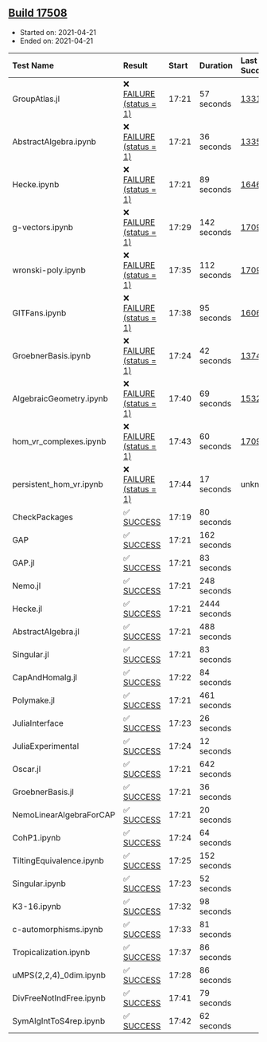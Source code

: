 ## [Build 17508](https://oscarci.mathematik.uni-kl.de/job/oscar/17508/)

* Started on: 2021-04-21
* Ended on: 2021-04-21

| Test Name    | Result | Start | Duration | Last Success | First Failure |
|:-------------|:-------|:------|:---------|:-------------|:--------------|
| GroupAtlas.jl | ❌ [FAILURE (status = 1)](https://oscarci.mathematik.uni-kl.de/job/oscar/17508/artifact/logs/build-17508/GroupAtlas.jl.log) | 17:21 | 57 seconds | [13311](https://oscarci.mathematik.uni-kl.de/job/oscar/13311/) | [13312](https://oscarci.mathematik.uni-kl.de/job/oscar/13312/) |
| AbstractAlgebra.ipynb | ❌ [FAILURE (status = 1)](https://oscarci.mathematik.uni-kl.de/job/oscar/17508/artifact/logs/build-17508/AbstractAlgebra.ipynb.log) | 17:21 | 36 seconds | [13355](https://oscarci.mathematik.uni-kl.de/job/oscar/13355/) | [13356](https://oscarci.mathematik.uni-kl.de/job/oscar/13356/) |
| Hecke.ipynb | ❌ [FAILURE (status = 1)](https://oscarci.mathematik.uni-kl.de/job/oscar/17508/artifact/logs/build-17508/Hecke.ipynb.log) | 17:21 | 89 seconds | [16463](https://oscarci.mathematik.uni-kl.de/job/oscar/16463/) | [16464](https://oscarci.mathematik.uni-kl.de/job/oscar/16464/) |
| g-vectors.ipynb | ❌ [FAILURE (status = 1)](https://oscarci.mathematik.uni-kl.de/job/oscar/17508/artifact/logs/build-17508/g-vectors.ipynb.log) | 17:29 | 142 seconds | [17099](https://oscarci.mathematik.uni-kl.de/job/oscar/17099/) | [17100](https://oscarci.mathematik.uni-kl.de/job/oscar/17100/) |
| wronski-poly.ipynb | ❌ [FAILURE (status = 1)](https://oscarci.mathematik.uni-kl.de/job/oscar/17508/artifact/logs/build-17508/wronski-poly.ipynb.log) | 17:35 | 112 seconds | [17098](https://oscarci.mathematik.uni-kl.de/job/oscar/17098/) | [17099](https://oscarci.mathematik.uni-kl.de/job/oscar/17099/) |
| GITFans.ipynb | ❌ [FAILURE (status = 1)](https://oscarci.mathematik.uni-kl.de/job/oscar/17508/artifact/logs/build-17508/GITFans.ipynb.log) | 17:38 | 95 seconds | [16068](https://oscarci.mathematik.uni-kl.de/job/oscar/16068/) | [16069](https://oscarci.mathematik.uni-kl.de/job/oscar/16069/) |
| GroebnerBasis.ipynb | ❌ [FAILURE (status = 1)](https://oscarci.mathematik.uni-kl.de/job/oscar/17508/artifact/logs/build-17508/GroebnerBasis.ipynb.log) | 17:24 | 42 seconds | [13748](https://oscarci.mathematik.uni-kl.de/job/oscar/13748/) | [13749](https://oscarci.mathematik.uni-kl.de/job/oscar/13749/) |
| AlgebraicGeometry.ipynb | ❌ [FAILURE (status = 1)](https://oscarci.mathematik.uni-kl.de/job/oscar/17508/artifact/logs/build-17508/AlgebraicGeometry.ipynb.log) | 17:40 | 69 seconds | [15322](https://oscarci.mathematik.uni-kl.de/job/oscar/15322/) | [15323](https://oscarci.mathematik.uni-kl.de/job/oscar/15323/) |
| hom_vr_complexes.ipynb | ❌ [FAILURE (status = 1)](https://oscarci.mathematik.uni-kl.de/job/oscar/17508/artifact/logs/build-17508/hom_vr_complexes.ipynb.log) | 17:43 | 60 seconds | [17099](https://oscarci.mathematik.uni-kl.de/job/oscar/17099/) | [17100](https://oscarci.mathematik.uni-kl.de/job/oscar/17100/) |
| persistent_hom_vr.ipynb | ❌ [FAILURE (status = 1)](https://oscarci.mathematik.uni-kl.de/job/oscar/17508/artifact/logs/build-17508/persistent_hom_vr.ipynb.log) | 17:44 | 17 seconds | unknown | unknown |
| CheckPackages | ✅ [SUCCESS](https://oscarci.mathematik.uni-kl.de/job/oscar/17508/artifact/logs/build-17508/CheckPackages.log) | 17:19 | 80 seconds |  |  |
| GAP | ✅ [SUCCESS](https://oscarci.mathematik.uni-kl.de/job/oscar/17508/artifact/logs/build-17508/GAP.log) | 17:21 | 162 seconds |  |  |
| GAP.jl | ✅ [SUCCESS](https://oscarci.mathematik.uni-kl.de/job/oscar/17508/artifact/logs/build-17508/GAP.jl.log) | 17:21 | 83 seconds |  |  |
| Nemo.jl | ✅ [SUCCESS](https://oscarci.mathematik.uni-kl.de/job/oscar/17508/artifact/logs/build-17508/Nemo.jl.log) | 17:21 | 248 seconds |  |  |
| Hecke.jl | ✅ [SUCCESS](https://oscarci.mathematik.uni-kl.de/job/oscar/17508/artifact/logs/build-17508/Hecke.jl.log) | 17:21 | 2444 seconds |  |  |
| AbstractAlgebra.jl | ✅ [SUCCESS](https://oscarci.mathematik.uni-kl.de/job/oscar/17508/artifact/logs/build-17508/AbstractAlgebra.jl.log) | 17:21 | 488 seconds |  |  |
| Singular.jl | ✅ [SUCCESS](https://oscarci.mathematik.uni-kl.de/job/oscar/17508/artifact/logs/build-17508/Singular.jl.log) | 17:21 | 83 seconds |  |  |
| CapAndHomalg.jl | ✅ [SUCCESS](https://oscarci.mathematik.uni-kl.de/job/oscar/17508/artifact/logs/build-17508/CapAndHomalg.jl.log) | 17:22 | 84 seconds |  |  |
| Polymake.jl | ✅ [SUCCESS](https://oscarci.mathematik.uni-kl.de/job/oscar/17508/artifact/logs/build-17508/Polymake.jl.log) | 17:21 | 461 seconds |  |  |
| JuliaInterface | ✅ [SUCCESS](https://oscarci.mathematik.uni-kl.de/job/oscar/17508/artifact/logs/build-17508/JuliaInterface.log) | 17:23 | 26 seconds |  |  |
| JuliaExperimental | ✅ [SUCCESS](https://oscarci.mathematik.uni-kl.de/job/oscar/17508/artifact/logs/build-17508/JuliaExperimental.log) | 17:24 | 12 seconds |  |  |
| Oscar.jl | ✅ [SUCCESS](https://oscarci.mathematik.uni-kl.de/job/oscar/17508/artifact/logs/build-17508/Oscar.jl.log) | 17:21 | 642 seconds |  |  |
| GroebnerBasis.jl | ✅ [SUCCESS](https://oscarci.mathematik.uni-kl.de/job/oscar/17508/artifact/logs/build-17508/GroebnerBasis.jl.log) | 17:21 | 36 seconds |  |  |
| NemoLinearAlgebraForCAP | ✅ [SUCCESS](https://oscarci.mathematik.uni-kl.de/job/oscar/17508/artifact/logs/build-17508/NemoLinearAlgebraForCAP.log) | 17:21 | 20 seconds |  |  |
| CohP1.ipynb | ✅ [SUCCESS](https://oscarci.mathematik.uni-kl.de/job/oscar/17508/artifact/logs/build-17508/CohP1.ipynb.log) | 17:24 | 64 seconds |  |  |
| TiltingEquivalence.ipynb | ✅ [SUCCESS](https://oscarci.mathematik.uni-kl.de/job/oscar/17508/artifact/logs/build-17508/TiltingEquivalence.ipynb.log) | 17:25 | 152 seconds |  |  |
| Singular.ipynb | ✅ [SUCCESS](https://oscarci.mathematik.uni-kl.de/job/oscar/17508/artifact/logs/build-17508/Singular.ipynb.log) | 17:23 | 52 seconds |  |  |
| K3-16.ipynb | ✅ [SUCCESS](https://oscarci.mathematik.uni-kl.de/job/oscar/17508/artifact/logs/build-17508/K3-16.ipynb.log) | 17:32 | 98 seconds |  |  |
| c-automorphisms.ipynb | ✅ [SUCCESS](https://oscarci.mathematik.uni-kl.de/job/oscar/17508/artifact/logs/build-17508/c-automorphisms.ipynb.log) | 17:33 | 81 seconds |  |  |
| Tropicalization.ipynb | ✅ [SUCCESS](https://oscarci.mathematik.uni-kl.de/job/oscar/17508/artifact/logs/build-17508/Tropicalization.ipynb.log) | 17:37 | 86 seconds |  |  |
| uMPS(2,2,4)_0dim.ipynb | ✅ [SUCCESS](https://oscarci.mathematik.uni-kl.de/job/oscar/17508/artifact/logs/build-17508/uMPS-2-2-4-_0dim.ipynb.log) | 17:28 | 86 seconds |  |  |
| DivFreeNotIndFree.ipynb | ✅ [SUCCESS](https://oscarci.mathematik.uni-kl.de/job/oscar/17508/artifact/logs/build-17508/DivFreeNotIndFree.ipynb.log) | 17:41 | 79 seconds |  |  |
| SymAlgIntToS4rep.ipynb | ✅ [SUCCESS](https://oscarci.mathematik.uni-kl.de/job/oscar/17508/artifact/logs/build-17508/SymAlgIntToS4rep.ipynb.log) | 17:42 | 62 seconds |  |  |
